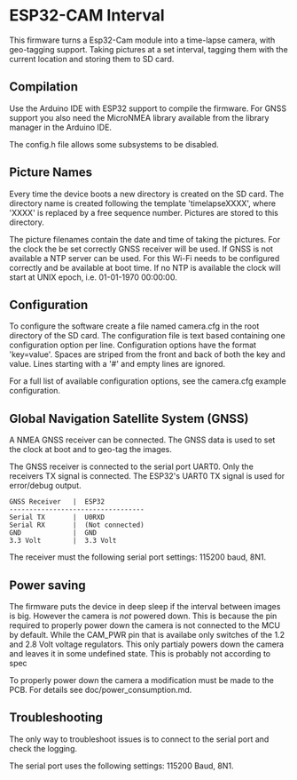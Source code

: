 ESP32-CAM Interval
==================
This firmware turns a Esp32-Cam module into a time-lapse camera, with
geo-tagging support. Taking pictures at a set interval, tagging them with the
current location and storing them to SD card.

Compilation
-----------
Use the Arduino IDE with ESP32 support to compile the firmware. For GNSS
support you also need the MicroNMEA library available from the library manager
in the Arduino IDE.

The config.h file allows some subsystems to be disabled.

Picture Names
-------------
Every time the device boots a new directory is created on the SD card. The
directory name is created following the template 'timelapseXXXX', where 'XXXX'
is replaced by a free sequence number. Pictures are stored to this directory.

The picture filenames contain the date and time of taking the pictures. For the
clock the be set correctly GNSS receiver will be used. If GNSS is not available
a NTP server can be used. For this Wi-Fi needs to be configured correctly and
be available at boot time. If no NTP is available the clock will start at UNIX
epoch, i.e. 01-01-1970 00:00:00.

Configuration
-------------
To configure the software create a file named camera.cfg in the root
directory of the SD card. The configuration file is text based containing one
configuration option per line. Configuration options have the format
'key=value'. Spaces are striped from the front and back of both the key and
value. Lines starting with a '#' and empty lines are ignored.

For a full list of available configuration options, see the camera.cfg example
configuration.

Global Navigation Satellite System (GNSS)
-----------------------------------------
A NMEA GNSS receiver can be connected. The GNSS data is used to set the clock
at boot and to geo-tag the images.

The GNSS receiver is connected to the serial port UART0. Only the receivers TX
signal is connected. The ESP32's UART0 TX signal is used for error/debug output.

    GNSS Receiver   |  ESP32
    ----------------------------------
    Serial TX       |  U0RXD
    Serial RX       |  (Not connected)
    GND             |  GND
    3.3 Volt        |  3.3 Volt

The receiver must the following serial port settings: 115200 baud, 8N1.

Power saving
------------
The firmware puts the device in deep sleep if the interval between images is
big. However the camera is _not_ powered down. This is because the pin required
to properly power down the camera is not connected to the MCU by default. While
the CAM_PWR pin that is availabe only switches of the 1.2 and 2.8 Volt voltage
regulators. This only partialy powers down the camera and leaves it in some
undefined state. This is probably not according to spec

To properly power down the camera a modification must be made to the PCB. For
details see doc/power_consumption.md.

Troubleshooting
---------------
The only way to troubleshoot issues is to connect to the serial port and check
the logging.

The serial port uses the following settings: 115200 Baud, 8N1.
